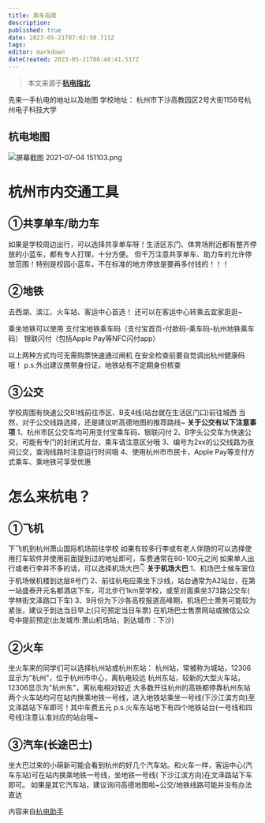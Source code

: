 ```yaml
---
title: 乘车指南
description:
published: true
date: 2023-05-21T07:02:58.711Z
tags:
editor: markdown
dateCreated: 2023-05-21T06:48:41.517Z
---
```


> 本文来源于[**杭电指北**](https://www.yuque.com/hduer/guide)

先来一手杭电的地址以及地图
学校地址：
杭州市下沙高教园区2号大街1158号杭州电子科技大学

## 杭电地图

![屏幕截图 2021-07-04 151103.png](https://cdn.nlark.com/yuque/0/2021/png/21545052/1625382706553-94886f90-a4fe-46d9-a263-d4c1fd0186fb.png#clientId=uc89f420d-bcf7-4&from=drop&id=u7b659b25&originHeight=617&originWidth=611&originalType=binary&ratio=1&rotation=0&showTitle=false&size=264585&status=done&style=none&taskId=ubc0758af-3839-49a6-ac68-6e18ba6767c&title=)

# 杭州市内交通工具

## ①共享单车/助力车

如果是学校周边出行，可以选择共享单车呀！生活区东门、体育场附近都有整齐停放的小蓝车，都有专人打理，十分方便。
但千万注意共享单车、助力车的允许停放范围！特别是校园小蓝车，不在标准的地方停放是要再多付钱的！！！

## ②地铁

去西湖、滨江、火车站、客运中心首选！
还可以在客运中心转乘去宜家逛逛~

乘坐地铁可以使用
支付宝地铁乘车码（支付宝首页-付款码-乘车码-杭州地铁乘车码）
银联闪付（包括Apple Pay等NFC闪付app）

以上两种方式均可无需购票快速通过闸机
在安全检查前要自觉调出杭州健康码哦！
p.s.外出建议携带身份证，地铁站有不定期身份核查

## ③公交

学校周围有快速公交B1线前往市区、B支4线(站台就在生活区门口)前往城西
当然，对于公交线路选择，还是建议听高德地图的推荐路线~
**关于公交有以下注意事项**
1、杭州市区公交车均可用支付宝乘车码、银联闪付
2、B字头公交车为快速公交，可能有专门的封闭式月台，乘车请注意区分哦
3、编号为2xx的公交线路为夜间公交，查询线路时注意运行时间哦
4、使用杭州市市民卡，Apple Pay等支付方式乘车、乘地铁可享受优惠

# 怎么来杭电？

## ①飞机

下飞机到杭州萧山国际机场前往学校
如果有较多行李或有老人伴随的可以选择使用打车软件并使用前面提到过的地址即可，车费通常在80-100元之间
如果单人出行或者行李并不多的话，可以选择机场大巴👇
**关于机场大巴**
1、机场巴士候车室位于机场候机楼到达层8号门
2、前往杭电应乘坐下沙线，站台通常为A2站台，在第一站盛泰开元名都酒店下车，可北步行1km至学校，或至对面乘坐373路公交车(
学林街文泽路口下车)
3、9月份为下沙各高校报道高峰期，机场巴士票务可能较为紧张，建议于到达当日早上(只可预定当日车票)
在机场巴士售票网站或微信公众号中提前预定(出发城市:萧山机场站，到达城市：下沙)

## ②火车

坐火车来的同学们可以选择杭州站或杭州东站：
杭州站，常被称为城站，12306显示为"杭州"，位于杭州市中心，离杭电较远
杭州东站，较新的大型火车站，12306显示为"杭州东"，离杭电相对较近
大多数开往杭州的高铁都停靠杭州东站
两个火车站均可在站内换乘地铁一号线，进入地铁站乘坐一号线(下沙江滨方向)至文泽路站下车即可！其中车费五元
p.s.火车东站地下有四个地铁站台(一号线和四号线)注意认准对应的站台哦~

## ③汽车(长途巴士)

坐大巴过来的小萌新可能会看到杭州的好几个汽车站。和火车一样，客运中心(汽车东站)可在站内换乘地铁一号线，坐地铁一号线(
下沙江滨方向)在文泽路站下车即可。
如果是其它汽车站，建议询问高德地图啦~公交/地铁线路可能并没有办法直达

内容来自[杭电助手](https://mp.weixin.qq.com/s?__biz=MjM5NDQ5MDAyMQ==&mid=2652819960&idx=2&sn=3206dc9dd99618e98bdf87de327757d0&chksm=bd6c82328a1b0b24c8129b68c13d0aa53a7d3d2044d6308067563e84d0cbdfc486582873476b&mpshare=1&scene=23&srcid=0704pf65hTSpnHDc8Fk4iJOk&sharer_sharetime=1625382157869&sharer_shareid=582beb2ce6ae6e0b382059a245df0c90#rd)
